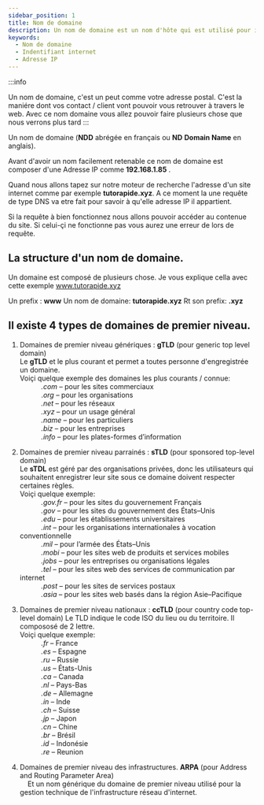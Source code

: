 ```yaml
---
sidebar_position: 1
title: Nom de domaine
description: Un nom de domaine est un nom d'hôte qui est utilisé pour identifier un site internet.
keywords:
  - Nom de domaine
  - Indentifiant internet
  - Adresse IP
---
```


:::info

 Un nom de domaine, c'est un peut comme votre adresse postal. C'est la maniére dont vos contact / client vont pouvoir vous retrouver à travers le web.
Avec ce nom domaine vous allez pouvoir faire plusieurs chose que nous verrons plus tard
:::


Un nom de domaine (**NDD** abrégée en français ou **ND** **Domain Name** en anglais).

Avant d'avoir un nom facilement retenable ce nom de domaine est composer d'une Adresse IP comme **192.168.1.85** .

Quand nous allons tapez sur notre moteur de recherche l'adresse d'un site internet comme par exemple **tutorapide.xyz**. A ce moment la une requête  de type DNS va etre fait pour savoir à qu'elle adresse IP il appartient.

Si la requête à bien fonctionnez nous allons pouvoir accéder au contenue du site.
Si celui-çi ne fonctionne pas vous aurez une erreur de lors de requête.

## La structure d'un nom de domaine.

Un domaine est composé de plusieurs chose. Je vous explique cella avec cette exemple www.tutorapide.xyz

Un prefix : **www**
Un nom de domaine: **tutorapide.xyz**
Rt son prefix: **.xyz**

## Il existe 4 types de domaines de premier niveau.

1. Domaines de premier niveau génériques : **gTLD** (pour generic top level domain)<br/>
Le **gTLD** et le plus courant et permet a toutes personne d'engregistrée un domaine.<br/>
Voiçi quelque exemple des domaines les plus courants / connue: <br/>
&nbsp;&nbsp;&nbsp;&nbsp;&nbsp;&nbsp;&nbsp;&nbsp;&nbsp;&nbsp; *.com* – pour les sites commerciaux<br/>
&nbsp;&nbsp;&nbsp;&nbsp;&nbsp;&nbsp;&nbsp;&nbsp;&nbsp;&nbsp; .*org* – pour les organisations<br/>
&nbsp;&nbsp;&nbsp;&nbsp;&nbsp;&nbsp;&nbsp;&nbsp;&nbsp;&nbsp; *.net* – pour les réseaux<br/>
&nbsp;&nbsp;&nbsp;&nbsp;&nbsp;&nbsp;&nbsp;&nbsp;&nbsp;&nbsp; *.xyz* – pour un usage général<br/>
&nbsp;&nbsp;&nbsp;&nbsp;&nbsp;&nbsp;&nbsp;&nbsp;&nbsp;&nbsp; *.name* – pour les particuliers<br/>
&nbsp;&nbsp;&nbsp;&nbsp;&nbsp;&nbsp;&nbsp;&nbsp;&nbsp;&nbsp; *.biz* – pour les entreprises<br/>
&nbsp;&nbsp;&nbsp;&nbsp;&nbsp;&nbsp;&nbsp;&nbsp;&nbsp;&nbsp; *.info* – pour les plates-formes d’information<br/>

1. Domaines de premier niveau parrainés : **sTLD** (pour sponsored top-level domain)<br/>
Le **sTDL** est géré par des organisations privées, donc les utilisateurs qui souhaitent enregistrer leur site sous ce domaine doivent respecter certaines règles.<br/>
Voiçi quelque exemple:<br/>
&nbsp;&nbsp;&nbsp;&nbsp;&nbsp;&nbsp;&nbsp;&nbsp;&nbsp;&nbsp; *.gov.fr* – pour les sites du gouvernement Français<br/>
&nbsp;&nbsp;&nbsp;&nbsp;&nbsp;&nbsp;&nbsp;&nbsp;&nbsp;&nbsp; *.gov* – pour les sites du gouvernement des États–Unis<br/>
&nbsp;&nbsp;&nbsp;&nbsp;&nbsp;&nbsp;&nbsp;&nbsp;&nbsp;&nbsp; *.edu* – pour les établissements universitaires<br/>
&nbsp;&nbsp;&nbsp;&nbsp;&nbsp;&nbsp;&nbsp;&nbsp;&nbsp;&nbsp; *.int* – pour les organisations internationales à vocation conventionnelle<br/>
&nbsp;&nbsp;&nbsp;&nbsp;&nbsp;&nbsp;&nbsp;&nbsp;&nbsp;&nbsp; *.mil* – pour l’armée des États–Unis<br/>
&nbsp;&nbsp;&nbsp;&nbsp;&nbsp;&nbsp;&nbsp;&nbsp;&nbsp;&nbsp; *.mobi* – pour les sites web de produits et services mobiles<br/>
&nbsp;&nbsp;&nbsp;&nbsp;&nbsp;&nbsp;&nbsp;&nbsp;&nbsp;&nbsp; *.jobs* – pour les entreprises ou organisations légales<br/>
&nbsp;&nbsp;&nbsp;&nbsp;&nbsp;&nbsp;&nbsp;&nbsp;&nbsp;&nbsp; *.tel* – pour les sites web des services de communication par internet<br/>
&nbsp;&nbsp;&nbsp;&nbsp;&nbsp;&nbsp;&nbsp;&nbsp;&nbsp;&nbsp; *.post* – pour les sites de services postaux<br/>
&nbsp;&nbsp;&nbsp;&nbsp;&nbsp;&nbsp;&nbsp;&nbsp;&nbsp;&nbsp; *.asia* – pour les sites web basés dans la région Asie–Pacifique<br/>

1. Domaines de premier niveau nationaux : **ccTLD** (pour country code top-level domain)
Le TLD indique le code ISO du lieu ou du territoire. Il compososé de 2 lettre.<br/>
Voiçi quelque exemple:<br/>
&nbsp;&nbsp;&nbsp;&nbsp;&nbsp;&nbsp;&nbsp;&nbsp;&nbsp;&nbsp; *.fr* –  France<br/>
&nbsp;&nbsp;&nbsp;&nbsp;&nbsp;&nbsp;&nbsp;&nbsp;&nbsp;&nbsp; *.es* – Espagne<br/>
&nbsp;&nbsp;&nbsp;&nbsp;&nbsp;&nbsp;&nbsp;&nbsp;&nbsp;&nbsp; *.ru* – Russie<br/>
&nbsp;&nbsp;&nbsp;&nbsp;&nbsp;&nbsp;&nbsp;&nbsp;&nbsp;&nbsp; *.us* – États-Unis<br/>
&nbsp;&nbsp;&nbsp;&nbsp;&nbsp;&nbsp;&nbsp;&nbsp;&nbsp;&nbsp; *.ca* – Canada<br/>
&nbsp;&nbsp;&nbsp;&nbsp;&nbsp;&nbsp;&nbsp;&nbsp;&nbsp;&nbsp; *.nl* – Pays-Bas<br/>
&nbsp;&nbsp;&nbsp;&nbsp;&nbsp;&nbsp;&nbsp;&nbsp;&nbsp;&nbsp; *.de* – Allemagne<br/>
&nbsp;&nbsp;&nbsp;&nbsp;&nbsp;&nbsp;&nbsp;&nbsp;&nbsp;&nbsp; *.in* – Inde<br/>
&nbsp;&nbsp;&nbsp;&nbsp;&nbsp;&nbsp;&nbsp;&nbsp;&nbsp;&nbsp; *.ch* – Suisse<br/>
&nbsp;&nbsp;&nbsp;&nbsp;&nbsp;&nbsp;&nbsp;&nbsp;&nbsp;&nbsp; *.jp* – Japon<br/>
&nbsp;&nbsp;&nbsp;&nbsp;&nbsp;&nbsp;&nbsp;&nbsp;&nbsp;&nbsp; *.cn* – Chine<br/>
&nbsp;&nbsp;&nbsp;&nbsp;&nbsp;&nbsp;&nbsp;&nbsp;&nbsp;&nbsp; *.br* – Brésil<br/>
&nbsp;&nbsp;&nbsp;&nbsp;&nbsp;&nbsp;&nbsp;&nbsp;&nbsp;&nbsp; *.id* – Indonésie<br/>
&nbsp;&nbsp;&nbsp;&nbsp;&nbsp;&nbsp;&nbsp;&nbsp;&nbsp;&nbsp; *.re* – Reunion<br/>

1. Domaines de premier niveau des infrastructures. **ARPA** (pour Address and Routing Parameter Area)   
&nbsp;&nbsp;&nbsp; Et un nom générique du domaine de premier niveau utilisé pour la gestion technique de l'infrastructure réseau d'internet.
        
